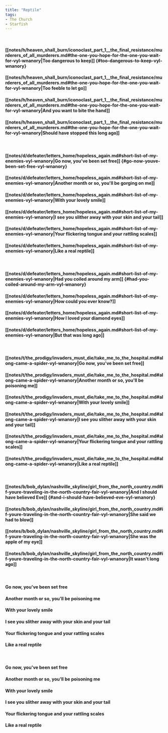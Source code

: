 ```yaml
---
title: "Reptile"
tags:
- The Church
- Starfish
---
```

&nbsp;
#### [[notes/h/heaven_shall_burn/iconoclast_part_1__the_final_resistance/murderers_of_all_murderers.md#the-one-you-hope-for-the-one-you-wait-for-vyl-wnanory|Too dangerous to keep]] {#too-dangerous-to-keep-vyl-wnanory}
#### [[notes/h/heaven_shall_burn/iconoclast_part_1__the_final_resistance/murderers_of_all_murderers.md#the-one-you-hope-for-the-one-you-wait-for-vyl-wnanory|Too feeble to let go]]
#### [[notes/h/heaven_shall_burn/iconoclast_part_1__the_final_resistance/murderers_of_all_murderers.md#the-one-you-hope-for-the-one-you-wait-for-vyl-wnanory|And you want to bite the hand]]
#### [[notes/h/heaven_shall_burn/iconoclast_part_1__the_final_resistance/murderers_of_all_murderers.md#the-one-you-hope-for-the-one-you-wait-for-vyl-wnanory|Should have stopped this long ago]]
&nbsp;
#### [[notes/d/defeater/letters_home/hopeless_again.md#short-list-of-my-enemies-vyl-wnanory|Go now, you've been set free]] {#go-now-youve-been-set-free-vyl-wnanory}
#### [[notes/d/defeater/letters_home/hopeless_again.md#short-list-of-my-enemies-vyl-wnanory|Another month or so, you'll be gorging on me]]
#### [[notes/d/defeater/letters_home/hopeless_again.md#short-list-of-my-enemies-vyl-wnanory|With your lovely smile]]
#### [[notes/d/defeater/letters_home/hopeless_again.md#short-list-of-my-enemies-vyl-wnanory|I see you slither away with your skin and your tail]]
#### [[notes/d/defeater/letters_home/hopeless_again.md#short-list-of-my-enemies-vyl-wnanory|Your flickering tongue and your rattling scales]]
#### [[notes/d/defeater/letters_home/hopeless_again.md#short-list-of-my-enemies-vyl-wnanory|Like a real reptile]]
&nbsp;
#### [[notes/d/defeater/letters_home/hopeless_again.md#short-list-of-my-enemies-vyl-wnanory|Had you coiled around my arm]] {#had-you-coiled-around-my-arm-vyl-wnanory}
#### [[notes/d/defeater/letters_home/hopeless_again.md#short-list-of-my-enemies-vyl-wnanory|How could you ever know?]]
#### [[notes/d/defeater/letters_home/hopeless_again.md#short-list-of-my-enemies-vyl-wnanory|How I loved your diamond eyes]]
#### [[notes/d/defeater/letters_home/hopeless_again.md#short-list-of-my-enemies-vyl-wnanory|But that was long ago]]
&nbsp;
#### [[notes/t/the_prodigy/invaders_must_die/take_me_to_the_hospital.md#along-came-a-spider-vyl-wnanory|Go now, you've been set free]]
#### [[notes/t/the_prodigy/invaders_must_die/take_me_to_the_hospital.md#along-came-a-spider-vyl-wnanory|Another month or so, you'll be poisoning me]]
#### [[notes/t/the_prodigy/invaders_must_die/take_me_to_the_hospital.md#along-came-a-spider-vyl-wnanory|With your lovely smile]]
#### [[notes/t/the_prodigy/invaders_must_die/take_me_to_the_hospital.md#along-came-a-spider-vyl-wnanory|I see you slither away with your skin and your tail]]
#### [[notes/t/the_prodigy/invaders_must_die/take_me_to_the_hospital.md#along-came-a-spider-vyl-wnanory|Your flickering tongue and your rattling scales]]
#### [[notes/t/the_prodigy/invaders_must_die/take_me_to_the_hospital.md#along-came-a-spider-vyl-wnanory|Like a real reptile]]
&nbsp;
#### [[notes/b/bob_dylan/nashville_skyline/girl_from_the_north_country.md#if-youre-traveling-in-the-north-country-fair-vyl-wnanory|And I should have believed Eve]] {#and-i-should-have-believed-eve-vyl-wnanory}
#### [[notes/b/bob_dylan/nashville_skyline/girl_from_the_north_country.md#if-youre-traveling-in-the-north-country-fair-vyl-wnanory|She said we had to blow]]
#### [[notes/b/bob_dylan/nashville_skyline/girl_from_the_north_country.md#if-youre-traveling-in-the-north-country-fair-vyl-wnanory|She was the apple of my eye]]
#### [[notes/b/bob_dylan/nashville_skyline/girl_from_the_north_country.md#if-youre-traveling-in-the-north-country-fair-vyl-wnanory|It wasn't long ago]]
&nbsp;
#### Go now, you've been set free
#### Another month or so, you'll be poisoning me
#### With your lovely smile
#### I see you slither away with your skin and your tail
#### Your flickering tongue and your rattling scales
#### Like a real reptile
&nbsp;
#### Go now, you've been set free
#### Another month or so, you'll be poisoning me
#### With your lovely smile
#### I see you slither away with your skin and your tail
#### Your flickering tongue and your rattling scales
#### Like a real reptile

